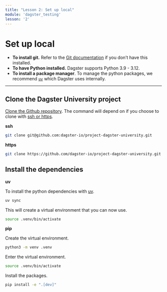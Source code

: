 ```yaml
---
title: "Lesson 2: Set up local"
module: 'dagster_testing'
lesson: '2'
---
```


# Set up local

- **To install git.** Refer to the [Git documentation](https://github.com/git-guides/install-git) if you don’t have this installed.
- **To have Python installed.**  Dagster supports Python 3.9 - 3.12.
- **To install a package manager**. To manage the python packages, we recommend [`uv`]((https://docs.astral.sh/uv/)) which Dagster uses internally.

---

## Clone the Dagster University project

[Clone the Github repository](https://docs.github.com/en/repositories/creating-and-managing-repositories/cloning-a-repository). The command will depend on if you choose to clone with [ssh or https](https://graphite.dev/guides/git-clone-ssh-vs-https).

**ssh**

```bash
git clone git@github.com:dagster-io/project-dagster-university.git
```

**https**

```bash
git clone https://github.com/dagster-io/project-dagster-university.git
```

## Install the dependencies

**uv**

To install the python dependencies with [uv](https://docs.astral.sh/uv/).

```bash
uv sync
```

This will create a virtual environment that you can now use.

```bash
source .venv/bin/activate
```

**pip**

Create the virtual environment.

```bash
python3 -m venv .venv
```

Enter the virtual environment.

```bash
source .venv/bin/activate
```

Install the packages.

```bash
pip install -e ".[dev]"
```